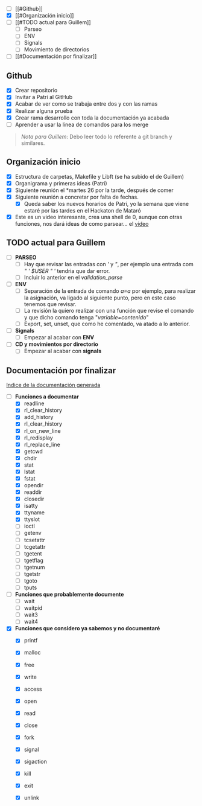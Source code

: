 
- [ ]  [[#Github]]
- [x] [[#Organización inicio]]
- [ ] [[#TODO actual para Guillem]]
	- [ ] Parseo
	- [ ] ENV
	- [ ] Signals
	- [ ] Movimiento de directorios
- [ ] [[#Documentación por finalizar]]

## Github

- [x] Crear repositorio
- [x] Invitar a Patri al GitHub
- [x] Acabar de ver como se trabaja entre dos y con las ramas
- [x] Realizar alguna prueba
- [x] Crear rama desarrollo con toda la documentación ya acabada
- [ ] Aprender a usar la linea de comandos para los merge

>*Nota  para Guillem*: Debo leer todo lo referente a git branch y similares.

## Organización inicio

- [x] Estructura de carpetas, Makefile y Libft (se ha subido el de Guillem)
- [x] Organigrama y primeras ideas (Patri)
- [x] Siguiente reunión el *martes 26 por la tarde, después de comer
- [x] Siguiente reunión a concretar por falta de fechas.
	- [x] Queda saber los nuevos horarios de Patri, yo la semana que viene estaré por las tardes en el Hackaton de Mataró
- [x] Este es un video interesante, crea una shell de 0, aunque con otras funciones, nos dará ideas de como parsear... el [video](https://www.youtube.com/watch?v=yTR00r8vBH8)

## TODO actual para Guillem

- [ ] **PARSEO**
	- [ ] Hay que revisar las entradas con *'* y *"*, per ejemplo una entrada com *" ' $USER " '* tendria que dar error.
	- [ ] Incluir lo anterior en el *validation_parse*
- [ ] **ENV**
	- [ ] Separación de la entrada de comando *a=a* por ejemplo, para realizar la asignación, va ligado al siguiente punto, pero en este caso tenemos que revisar.
	- [ ] La revisión la quiero realizar con una función que revise el comando y que dicho comando tenga "*variable=contenido*"
	- [ ] Export, set, unset, que como he comentado, va atado a lo anterior.
- [ ] **Signals**
	- [ ] Empezar al acabar con **ENV**
- [ ] **CD y movimientos por directorio**
	- [ ] Empezar al acabar con **signals**
## Documentación por finalizar

[Indice de la documentación generada](01_Indice.md)
- [ ] **Funciones a documentar**
	- [x] readline
	- [x] rl_clear_history
	- [x] add_history
	- [x] rl_clear_history
	- [x] rl_on_new_line
	- [x] rl_redisplay
	- [x] rl_replace_line
	- [x] getcwd
	- [x] chdir 
	- [x] stat 
	- [x] lstat
	- [x] fstat
	- [x] opendir
	- [x] readdir
	- [x] closedir
	- [x] isatty
	- [x] ttyname
	- [x] ttyslot
	- [ ] ioctl
	- [ ] getenv
	- [ ] tcsetattr
	- [ ] tcgetattr
	- [ ] tgetent
	- [ ] tgetflag
	- [ ] tgetnum
	- [ ] tgetstr
	- [ ] tgoto
	- [ ] tputs

- [ ] **Funciones que probablemente documente**
	- [ ] wait
	- [ ] waitpid
	- [ ] wait3
	- [ ] wait4
- [x] **Funciones que considero ya sabemos y no documentaré**
	- [x] printf
	- [x] malloc
	- [x] free
	- [x] write
	- [x] access
	- [x] open
	- [x] read
	- [x] close
	- [x] fork
	- [x] signal
	- [x] sigaction
	- [x] kill
	- [x] exit
	- [x] unlink

